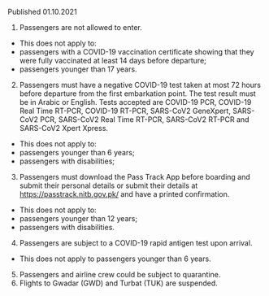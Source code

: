Published 01.10.2021
1. Passengers are not allowed to enter.
- This does not apply to:
- passengers with a COVID-19 vaccination certificate showing that they were fully vaccinated at least 14 days before departure;
- passengers younger than 17 years.
2. Passengers must have a negative COVID-19 test taken at most 72 hours before departure from the first embarkation point. The test result must be in Arabic or English. Tests accepted are COVID-19 PCR, COVID-19 Real Time RT-PCR, COVID-19 RT-PCR, SARS-CoV2 GeneXpert, SARS-CoV2 PCR, SARS-CoV2 Real Time RT-PCR, SARS-CoV2 RT-PCR and SARS-CoV2 Xpert Xpress.
- This does not apply to:
- passengers younger than 6 years;
- passengers with disabilities;
3. Passengers must download the Pass Track App before boarding and submit their personal details or submit their details at <a href="https://passtrack.nitb.gov.pk/">https://passtrack.nitb.gov.pk/</a> and have a printed confirmation.
- This does not apply to:
- passengers younger than 12 years;
- passengers with disabilities.
4. Passengers are subject to a COVID-19 rapid antigen test upon arrival.
- This does not apply to passengers younger than 6 years.
5. Passengers and airline crew could be subject to quarantine.
6. Flights to Gwadar (GWD) and Turbat (TUK) are suspended.